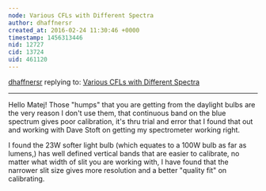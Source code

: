 ```yaml
---
node: Various CFLs with Different Spectra
author: dhaffnersr
created_at: 2016-02-24 11:30:46 +0000
timestamp: 1456313446
nid: 12727
cid: 13724
uid: 461120
---
```




[dhaffnersr](../profile/dhaffnersr) replying to: [Various CFLs with Different Spectra](../notes/Matej/02-24-2016/various-cfls-with-different-spectra)

----
Hello Matej! Those "humps" that you are getting from the daylight bulbs are the very reason I don't use them, that continuous band on the blue spectrum gives poor calibration, it's thru trial and error that I found that out and working with Dave Stoft on getting my spectrometer working right.

I found the 23W softer light bulb (which equates to a 100W bulb as far as lumens,) has well defined vertical bands that are easier to calibrate, no matter what width of slit you are working with, I have found that the narrower slit size gives more resolution and a better "quality fit" on calibrating.